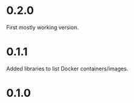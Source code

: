 # 0.2.0
First mostly working version.
# 0.1.1
Added libraries to list Docker containers/images.
# 0.1.0
